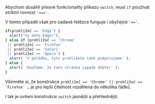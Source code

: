 Abychom dosáhli přesné funkcionality příkazu `switch`, musí `if` používat striktní rovnost `'==='`.

V tomto případě však pro zadané řetězce funguje i obyčejné `'=='`.

```js no-beautify
if(prohlížeč == 'Edge') {
  alert("Vy máte Edge!");
} else if (prohlížeč == 'Chrome'
 || prohlížeč == 'Firefox'
 || prohlížeč == 'Safari'
 || prohlížeč == 'Opera') {
  alert( 'V pořádku, tyto prohlížeče také podporujeme' );
} else {
  alert( 'Doufáme, že tato stránka vypadá dobře!' );
}
```

Všimněte si, že konstrukce `prohlížeč == 'Chrome' || prohlížeč == 'Firefox' …` je pro lepší čitelnost rozdělena do několika řádků.

I tak je ovšem konstrukce `switch` jasnější a přehlednější.
